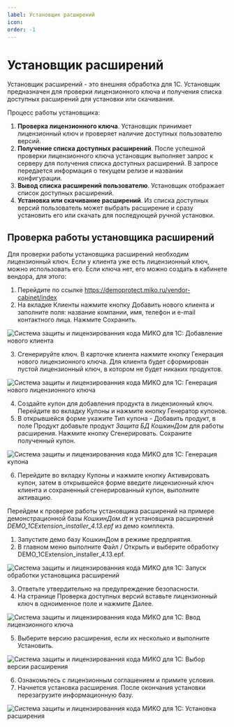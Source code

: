 ```yaml
---
label: Установщик расширений
icon: 
order: -1
---
```

# Установщик расширений

Установщик расширений - это внешняя обработка для 1С. Установщик предназначен для проверки лицензионного ключа и получения списка доступных расширений для установки или скачивания.

Процесс работы установщика:
1. **Проверка лицензионного ключа**. Установщик принимает лицензионный ключ и проверяет наличие доступных пользователю версий.
2. **Получение списка доступных расширений**. После успешной проверки лицензионного ключа установщик выполняет запрос к серверу для получения списка доступных расширений. В запросе передается информация о текущем релизе и названии конфигурации.
3. **Вывод списка расширений пользователю**. Установщик отображает список доступных расширений.
4. **Установка или скачивание расширений**. Из списка доступных версий пользователь может выбрать расширение и сразу установить его или скачать для последующей ручной установки.

## Проверка работы установщика расширений

Для проверки работы установщика расширений необходим лицензионный ключ.
Если у клиента уже есть лицензионный ключ, можно использовать его. Если ключа нет, его можно создать в кабинете вендора, для этого:

1. Перейдите по ссылке https://demoprotect.miko.ru/vendor-cabinet/index
2. На вкладке Клиенты нажмите кнопку Добавить нового клиента и заполните поля: название компании, имя, телефон и e-mail контактного лица. Нажмите Сохранить.

<img class="miko-shadow img-zoomable"  
src="/assets/product-releases-delivery/extension-installer/extension-installer_1.png"
data-original="/assets/product-releases-delivery/extension-installer/extension-installer_1.png"
srcset="/assets/product-releases-delivery/extension-installer/extension-installer_1.png 1x, /assets/product-releases-delivery/extension-installer/extension-installer_1.png 2x"
alt="Система защиты и лицензированния кода МИКО для 1С: Добавление нового клиента"
/>

3. Сгенерируйте ключ. В карточке клиента нажмите кнопку Генерация нового лицензионного ключа. Для клиента будет сформирован пустой лицензионный ключ, в котором не будет никаких продуктов.

<img class="miko-shadow img-zoomable"  
src="/assets/product-releases-delivery/extension-installer/extension-installer_2.png"
data-original="/assets/product-releases-delivery/extension-installer/extension-installer_2.png"
srcset="/assets/product-releases-delivery/extension-installer/extension-installer_2.png 1x, /assets/product-releases-delivery/extension-installer/extension-installer_2.png 2x"
alt="Система защиты и лицензированния кода МИКО для 1С: Генерация нового лицензионного ключа"
/>

4. Создайте купон для добавления продукта в лицензионный ключ. Перейдите во вкладку Купоны и нажмите кнопку Генератор купонов.
5. В открывшейся форме укажите Тип купона - Добавить продукт, в поле Продукт добавьте продукт _Защита БД КошкинДом_ для работы расширения. Нажмите кнопку Сгенерировать. Сохраните полученный купон.

<img class="miko-shadow img-zoomable"  
src="/assets/product-releases-delivery/extension-installer/extension-installer_3.png"
data-original="/assets/product-releases-delivery/extension-installer/extension-installer_3.png"
srcset="/assets/product-releases-delivery/extension-installer/extension-installer_3.png 1x, /assets/product-releases-delivery/extension-installer/extension-installer_3.png 2x"
alt="Система защиты и лицензированния кода МИКО для 1С: Генерация купона"
/>

6. Перейдите во вкладку Купоны и нажмите кнопку Активировать купон, затем в открывшейся форме введите лицензионный ключ клиента и сохраненный сгенерированный купон, выполните активацию.

Перейдем к проверке работы установщика расширений на примере демонстрационной базы _КошкинДом.dt_ и установщика расширений _DEMO_1CExtension_installer_4.13.epf_ из демо комплекта.

1. Запустите демо базу КошкинДом в режиме предприятия.
2. В главном меню выполните Файл / Открыть и выберите обработку DEMO_1CExtension_installer_4.13.epf.

<img class="miko-shadow img-zoomable"  
src="/assets/product-releases-delivery/extension-installer/extension-installer_4.png"
data-original="/assets/product-releases-delivery/extension-installer/extension-installer_4.png"
srcset="/assets/product-releases-delivery/extension-installer/extension-installer_4.png 1x, /assets/product-releases-delivery/extension-installer/extension-installer_4.png 2x"
alt="Система защиты и лицензированния кода МИКО для 1С: Запуск обработки установщика расширений"
/>

3. Ответьте утвердительно на предупреждение безопасности.
4. На странице Проверка доступных версий вставьте лицензионный ключ в одноименное поле и нажмите Далее.

<img class="miko-shadow img-zoomable"  
src="/assets/product-releases-delivery/extension-installer/extension-installer_5.png"
data-original="/assets/product-releases-delivery/extension-installer/extension-installer_5.png"
srcset="/assets/product-releases-delivery/extension-installer/extension-installer_5.png 1x, /assets/product-releases-delivery/extension-installer/extension-installer_5.png 2x"
alt="Система защиты и лицензированния кода МИКО для 1С: Ввод лицензионного ключа"
/>

5. Выберите версию расширения, если их несколько и выполните Установить.

<img class="miko-shadow img-zoomable"  
src="/assets/product-releases-delivery/extension-installer/extension-installer_6.png"
data-original="/assets/product-releases-delivery/extension-installer/extension-installer_6.png"
srcset="/assets/product-releases-delivery/extension-installer/extension-installer_6.png 1x, /assets/product-releases-delivery/extension-installer/extension-installer_6.png 2x"
alt="Система защиты и лицензированния кода МИКО для 1С: Выбор версии расширения"
/>

6. Ознакомьтесь с лицензионным соглашением и примите условия.
7. Начнется установка расширения. После окончания установки перезагрузите информационную базу.

<img class="miko-shadow img-zoomable"  
src="/assets/product-releases-delivery/extension-installer/extension-installer_7.png"
data-original="/assets/product-releases-delivery/extension-installer/extension-installer_7.png"
srcset="/assets/product-releases-delivery/extension-installer/extension-installer_7.png 1x, /assets/product-releases-delivery/extension-installer/extension-installer_7.png 2x"
alt="Система защиты и лицензированния кода МИКО для 1С: Установка расширения"
/>